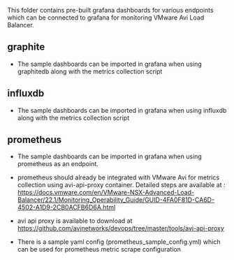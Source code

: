 This folder contains pre-built grafana dashboards for various endpoints which can be connected to grafana for monitoring VMware Avi Load Balancer. 

## graphite

- The sample dashboards can be imported in grafana when using graphitedb along with the metrics collection script

## influxdb

- The sample dashboards can be imported in grafana when using influxdb along with the metrics collection script

## prometheus

- The sample dashboards can be imported in grafana when using prometheus as an endpoint. 
- prometheus should already be integrated with VMware Avi for metrics collection using avi-api-proxy container. 
  Detailed steps are available at : https://docs.vmware.com/en/VMware-NSX-Advanced-Load-Balancer/22.1/Monitoring_Operability_Guide/GUID-4FA0F81D-CA6D-4502-A1D9-2CB0ACFB6D6A.html
- avi api proxy is available to download at https://github.com/avinetworks/devops/tree/master/tools/avi-api-proxy

- There is a sample yaml config (prometheus_sample_config.yml) which can be used for prometheus metric scrape configuration 